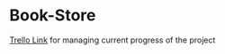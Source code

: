 # Book-Store









[Trello Link](https://trello.com/b/YAiLB4ak/final-assignment) for managing current progress of the project